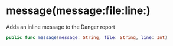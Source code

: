 # message(message:file:line:)

Adds an inline message to the Danger report

``` swift
public func message(message: String, file: String, line: Int)
```
